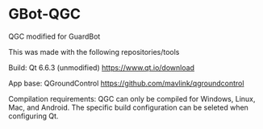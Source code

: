 # GBot-QGC
QGC modified for GuardBot

This was made with the following repositories/tools

Build: Qt 6.6.3 (unmodified)
https://www.qt.io/download

App base: QGroundControl
https://github.com/mavlink/qgroundcontrol

Compilation requirements:
QGC can only be compiled for Windows, Linux, Mac, and Android. The specific build configuration can be seleted when configuring Qt.
